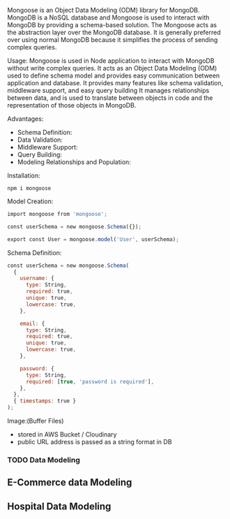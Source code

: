 
Mongoose is an Object Data Modeling (ODM) library for MongoDB. MongoDB is a NoSQL database and Mongoose is used to interact with MongoDB by providing a schema-based solution. The Mongoose acts as the abstraction layer over the MongoDB database. It is generally preferred over using normal MongoDB because it simplifies the process of sending complex queries.

Usage:
Mongoose is used in Node application to interact with MongoDB without write complex queries. It acts as an Object Data Modeling (ODM) used to define schema model and provides easy communication between application and database. It provides many features like schema validation, middleware support, and easy query building It manages relationships between data, and is used to translate between objects in code and the representation of those objects in MongoDB.

Advantages:
- Schema Definition:
- Data Validation:
- Middleware Support:
- Query Building:
- Modeling Relationships and Population:



Installation:
```
npm i mongoose
```

Model Creation:
```js
import mongoose from 'mongoose';

const userSchema = new mongoose.Schema({});

export const User = mongoose.model('User', userSchema);
```

Schema Definition:
```js
const userSchema = new mongoose.Schema(
  {
    username: {
      type: String,
      required: true,
      unique: true,
      lowercase: true,
    },

    email: {
      type: String,
      required: true,
      unique: true,
      lowercase: true,
    },

    password: {
      type: String,
      required: [true, 'password is required'],
    },
  },
  { timestamps: true }
);
```


Image:(Buffer Files)
- stored in AWS Bucket / Cloudinary
 - public URL address is passed as a string format in DB


### TODO Data Modeling


## E-Commerce data Modeling



## Hospital Data Modeling



